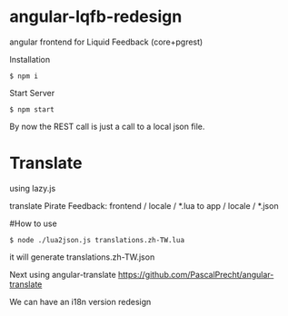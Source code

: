 angular-lqfb-redesign
=====================

angular frontend for Liquid Feedback (core+pgrest)

Installation
```
$ npm i
```
Start Server
```
$ npm start
```

By now the REST call is just a call to a local json file.

Translate
======================

using lazy.js

translate 
Pirate Feedback: frontend / locale / *.lua
to
app / locale / *.json

#How to use
```
$ node ./lua2json.js translations.zh-TW.lua
```
it will generate translations.zh-TW.json

Next
using angular-translate
https://github.com/PascalPrecht/angular-translate

We can have an i18n version redesign


